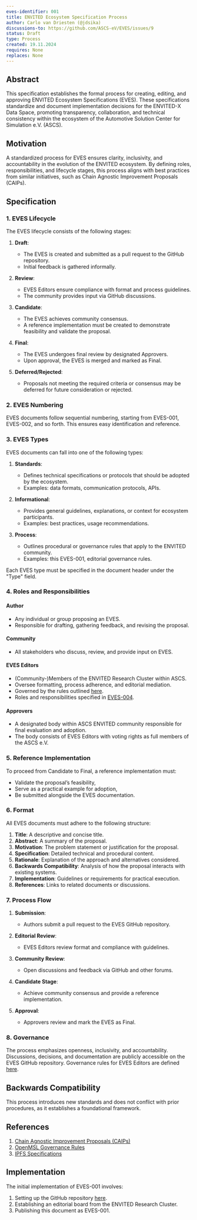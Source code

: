 ```yaml
---
eves-identifier: 001
title: ENVITED Ecosystem Specification Process
author: Carlo van Driesten (@jdsika)
discussions-to: https://github.com/ASCS-eV/EVES/issues/9
status: Draft
type: Process
created: 19.11.2024
requires: None  
replaces: None  
---
```


## Abstract

This specification establishes the formal process for creating, editing, and approving ENVITED Ecosystem Specifications (EVES).
These specifications standardize and document implementation decisions for the ENVITED-X Data Space, promoting transparency, collaboration, and technical consistency within the ecosystem of the Automotive Solution Center for Simulation e.V. (ASCS).

## Motivation

A standardized process for EVES ensures clarity, inclusivity, and accountability in the evolution of the ENVITED ecosystem. By defining roles, responsibilities, and lifecycle stages, this process aligns with best practices from similar initiatives, such as Chain Agnostic Improvement Proposals (CAIPs).

## Specification

### 1. EVES Lifecycle

The EVES lifecycle consists of the following stages:

1. **Draft**:
   - The EVES is created and submitted as a pull request to the GitHub repository.
   - Initial feedback is gathered informally.

2. **Review**:
   - EVES Editors ensure compliance with format and process guidelines.
   - The community provides input via GitHub discussions.

3. **Candidate**:
   - The EVES achieves community consensus.
   - A reference implementation must be created to demonstrate feasibility and validate the proposal.

4. **Final**:
   - The EVES undergoes final review by designated Approvers.
   - Upon approval, the EVES is merged and marked as Final.

5. **Deferred/Rejected**:
   - Proposals not meeting the required criteria or consensus may be deferred for future consideration or rejected.

### 2. EVES Numbering

EVES documents follow sequential numbering, starting from EVES-001, EVES-002, and so forth. This ensures easy identification and reference.

### 3. EVES Types

EVES documents can fall into one of the following types:

1. **Standards**:
   - Defines technical specifications or protocols that should be adopted by the ecosystem.
   - Examples: data formats, communication protocols, APIs.

2. **Informational**:
   - Provides general guidelines, explanations, or context for ecosystem participants.
   - Examples: best practices, usage recommendations.

3. **Process**:
   - Outlines procedural or governance rules that apply to the ENVITED community.
   - Examples: this EVES-001, editorial governance rules.

Each EVES type must be specified in the document header under the "Type" field.

### 4. Roles and Responsibilities

#### Author

- Any individual or group proposing an EVES.
- Responsible for drafting, gathering feedback, and revising the proposal.

#### Community

- All stakeholders who discuss, review, and provide input on EVES.

#### EVES Editors

- (Community-)Members of the ENVITED Research Cluster within ASCS.
- Oversee formatting, process adherence, and editorial mediation.
- Governed by the rules outlined [here](https://openmsl.github.io/doc/OpenMSL/organization/governance_rules.html).
- Roles and responsibilities specified in [EVES-004](https://github.com/ASCS-eV/EVES/blob/main/drafts/EVES-001/EVES-001.md).

#### Approvers

- A designated body within ASCS ENVITED community responsible for final evaluation and adoption.
- The body consists of EVES Editors with voting rights as full members of the ASCS e.V.

### 5. Reference Implementation

To proceed from Candidate to Final, a reference implementation must:

- Validate the proposal’s feasibility,
- Serve as a practical example for adoption,
- Be submitted alongside the EVES documentation.

### 6. Format

All EVES documents must adhere to the following structure:

1. **Title**: A descriptive and concise title.
2. **Abstract**: A summary of the proposal.
3. **Motivation**: The problem statement or justification for the proposal.
4. **Specification**: Detailed technical and procedural content.
5. **Rationale**: Explanation of the approach and alternatives considered.
6. **Backwards Compatibility**: Analysis of how the proposal interacts with existing systems.
7. **Implementation**: Guidelines or requirements for practical execution.
8. **References**: Links to related documents or discussions.

### 7. Process Flow

1. **Submission**:
   - Authors submit a pull request to the EVES GitHub repository.

2. **Editorial Review**:
   - EVES Editors review format and compliance with guidelines.

3. **Community Review**:
   - Open discussions and feedback via GitHub and other forums.

4. **Candidate Stage**:
   - Achieve community consensus and provide a reference implementation.

5. **Approval**:
   - Approvers review and mark the EVES as Final.

### 8. Governance

The process emphasizes openness, inclusivity, and accountability. Discussions, decisions, and documentation are publicly accessible on the EVES GitHub repository. Governance rules for EVES Editors are defined [here](https://openmsl.github.io/doc/OpenMSL/organization/governance_rules.html).

## Backwards Compatibility

This process introduces new standards and does not conflict with prior procedures, as it establishes a foundational framework.

## References

1. [Chain Agnostic Improvement Proposals (CAIPs)](https://github.com/ChainAgnostic/CAIPs)
2. [OpenMSL Governance Rules](https://openmsl.github.io/doc/OpenMSL/organization/governance_rules.html)
3. [IPFS Specifications](https://github.com/ipfs/specs)

## Implementation

The initial implementation of EVES-001 involves:

1. Setting up the GitHub repository [here](https://github.com/ASCS-eV/EVES).
2. Establishing an editorial board from the ENVITED Research Cluster.
3. Publishing this document as EVES-001.
